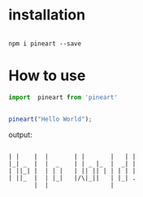 # installation
```

npm i pineart --save

```
# How to use

```javascript
import  pineart from 'pineart'


pineart("Hello World");
```
output:
```

| |    |  |       | |       |   | | 
|_| _  |  |  _    | | _ |_  |  _| |
| ||_| |  | | |   | || || | | | | |
| ||_  |  | |_|   |/\|_||   | |_| .
       |  |                 |

```
